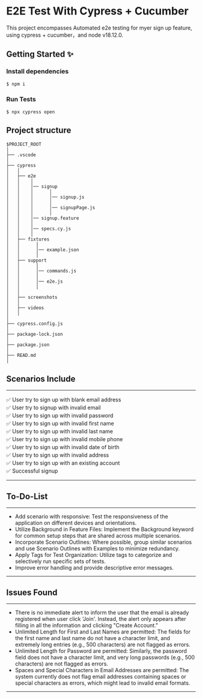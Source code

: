 # E2E Test With Cypress + Cucumber

This project encompasses Automated e2e testing for myer sign up feature, using cypress + cucumber，and node v18.12.0.

## Getting Started ✨

### Install dependencies

```bash
$ npm i
```

### Run Tests

```shell
$ npx cypress open
```

## Project structure

```
$PROJECT_ROOT
│
├── .vscode
│
├── cypress
│   │
│   ├── e2e
│   │    │
│   │    │── signup
│   │    │      │
│   │    │      │── signup.js
│   │    │      │
│   │    │      │── signupPage.js
│   │    │      │
│   │    │── signup.feature
│   │    │
│   │    │── specs.cy.js
│   │    │
│   ├── fixtures
│   │      │
│   │      │── example.json
│   │      │
│   ├── support
│   │      │
│   │      │── commands.js
│   │      │
│   │      │── e2e.js
│   │      │
│   │
│   ├── screenshots
│   │
│   ├── videos
│   │
│
├── cypress.config.js
│
├── package-lock.json
│
├── package.json
│
├── READ.md
│
```

## Scenarios Include

---

<div style="line-height:1.5;">
✅ User try to sign up with blank email address<br>
✅ User try to signup with invalid email<br>
✅ User try to sign up with invalid password<br>
✅ User try to sign up with invalid first name<br>
✅ User try to sign up with invalid last name<br>
✅ User try to sign up with invalid mobile phone<br>
✅ User try to sign up with invalid date of birth<br>
✅ User try to sign up with invalid address<br>
✅ User try to sign up with an existing account<br>
✅ Successful signup
</div>


---

## To-Do-List

---
- Add scenario with responsive: Test the responsiveness of the application on different devices and orientations.
- Utilize Background in Feature Files: Implement the Background keyword for common setup steps that are shared across multiple scenarios.
- Incorporate Scenario Outlines: Where possible, group similar scenarios and use Scenario Outlines with Examples to minimize redundancy.
- Apply Tags for Test Organization: Utilize tags to categorize and selectively run specific sets of tests.
- Improve error handling and provide descriptive error messages.

---

## Issues Found

---
- There is no immediate alert to inform the user that the email is already registered when user click 'Join'. Instead, the alert only appears after filling in all the information and clicking "Create Account."
- Unlimited Length for First and Last Names are permitted: The fields for the first name and last name do not have a character limit, and extremely long entries (e.g., 500 characters) are not flagged as errors.
- Unlimited Length for Password are permitted: Similarly, the password field does not have a character limit, and very long passwords (e.g., 500 characters) are not flagged as errors.
- Spaces and Special Characters in Email Addresses are permitted: The system currently does not flag email addresses containing spaces or special characters as errors, which might lead to invalid email formats.


---